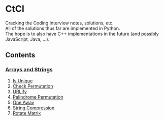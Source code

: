 # CtCI

Cracking the Coding Interview notes, solutions, etc.  
All of the solutions thus far are implemented in Python.  
The hope is to also have C++ implementations in the future (and possibly JavaScript, Java, ...).

## Contents

### [Arrays and Strings](https://github.com/carterkelly9/CtCI/tree/master/arrays-and-strings)

1. [Is Unique](https://github.com/carterkelly9/CtCI/blob/master/arrays-and-strings/is_unique.py)
2. [Check Permutation](https://github.com/carterkelly9/CtCI/blob/master/arrays-and-strings/check_permutation.py)
3. [URLify](https://github.com/carterkelly9/CtCI/blob/master/arrays-and-strings/URLify.py)
4. [Palindrome Permutation](https://github.com/carterkelly9/CtCI/blob/master/arrays-and-strings/palindrome_permutation.py)
5. [One Away](https://github.com/carterkelly9/CtCI/blob/master/arrays-and-strings/one_away.py)
6. [String Compression](https://github.com/carterkelly9/CtCI/blob/master/arrays-and-strings/string_compression.py)
7. [Rotate Matrix](https://github.com/carterkelly9/CtCI/blob/master/arrays-and-strings/rotate_matrix.py)